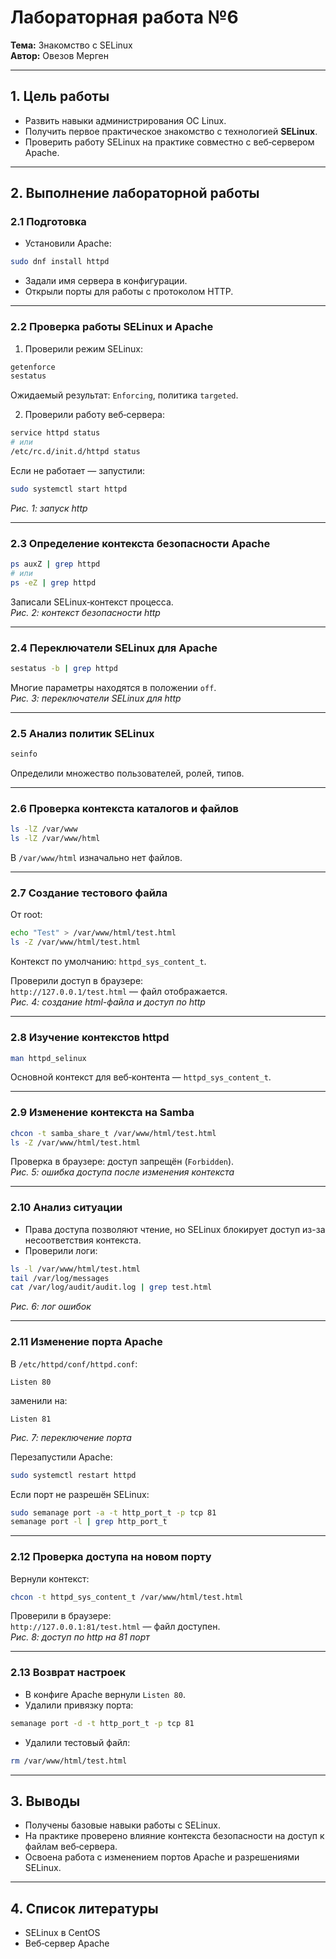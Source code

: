 
# Лабораторная работа №6
**Тема:** Знакомство с SELinux  
**Автор:** Овезов Мерген  

---

## 1. Цель работы
- Развить навыки администрирования ОС Linux.  
- Получить первое практическое знакомство с технологией **SELinux**.  
- Проверить работу SELinux на практике совместно с веб‑сервером Apache.

---

## 2. Выполнение лабораторной работы

### 2.1 Подготовка
- Установили Apache:
```bash
sudo dnf install httpd
```
- Задали имя сервера в конфигурации.
- Открыли порты для работы с протоколом HTTP.

---

### 2.2 Проверка работы SELinux и Apache
1. Проверили режим SELinux:
```bash
getenforce
sestatus
```
Ожидаемый результат: `Enforcing`, политика `targeted`.

2. Проверили работу веб‑сервера:
```bash
service httpd status
# или
/etc/rc.d/init.d/httpd status
```
Если не работает — запустили:
```bash
sudo systemctl start httpd
```
_Рис. 1: запуск http_

---

### 2.3 Определение контекста безопасности Apache
```bash
ps auxZ | grep httpd
# или
ps -eZ | grep httpd
```
Записали SELinux‑контекст процесса.  
_Рис. 2: контекст безопасности http_

---

### 2.4 Переключатели SELinux для Apache
```bash
sestatus -b | grep httpd
```
Многие параметры находятся в положении `off`.  
_Рис. 3: переключатели SELinux для http_

---

### 2.5 Анализ политик SELinux
```bash
seinfo
```
Определили множество пользователей, ролей, типов.

---

### 2.6 Проверка контекста каталогов и файлов
```bash
ls -lZ /var/www
ls -lZ /var/www/html
```
В `/var/www/html` изначально нет файлов.

---

### 2.7 Создание тестового файла
От root:
```bash
echo "Test" > /var/www/html/test.html
ls -Z /var/www/html/test.html
```
Контекст по умолчанию: `httpd_sys_content_t`.

Проверили доступ в браузере:  
`http://127.0.0.1/test.html` — файл отображается.  
_Рис. 4: создание html-файла и доступ по http_

---

### 2.8 Изучение контекстов httpd
```bash
man httpd_selinux
```
Основной контекст для веб‑контента — `httpd_sys_content_t`.

---

### 2.9 Изменение контекста на Samba
```bash
chcon -t samba_share_t /var/www/html/test.html
ls -Z /var/www/html/test.html
```
Проверка в браузере: доступ запрещён (`Forbidden`).  
_Рис. 5: ошибка доступа после изменения контекста_

---

### 2.10 Анализ ситуации
- Права доступа позволяют чтение, но SELinux блокирует доступ из-за несоответствия контекста.
- Проверили логи:
```bash
ls -l /var/www/html/test.html
tail /var/log/messages
cat /var/log/audit/audit.log | grep test.html
```
_Рис. 6: лог ошибок_

---

### 2.11 Изменение порта Apache
В `/etc/httpd/conf/httpd.conf`:
```
Listen 80
```
заменили на:
```
Listen 81
```
_Рис. 7: переключение порта_

Перезапустили Apache:
```bash
sudo systemctl restart httpd
```
Если порт не разрешён SELinux:
```bash
sudo semanage port -a -t http_port_t -p tcp 81
semanage port -l | grep http_port_t
```

---

### 2.12 Проверка доступа на новом порту
Вернули контекст:
```bash
chcon -t httpd_sys_content_t /var/www/html/test.html
```
Проверили в браузере:  
`http://127.0.0.1:81/test.html` — файл доступен.  
_Рис. 8: доступ по http на 81 порт_

---

### 2.13 Возврат настроек
- В конфиге Apache вернули `Listen 80`.
- Удалили привязку порта:
```bash
semanage port -d -t http_port_t -p tcp 81
```
- Удалили тестовый файл:
```bash
rm /var/www/html/test.html
```

---

## 3. Выводы
- Получены базовые навыки работы с SELinux.
- На практике проверено влияние контекста безопасности на доступ к файлам веб‑сервера.
- Освоена работа с изменением портов Apache и разрешениями SELinux.

---

## 4. Список литературы
- SELinux в CentOS  
- Веб‑сервер Apache
